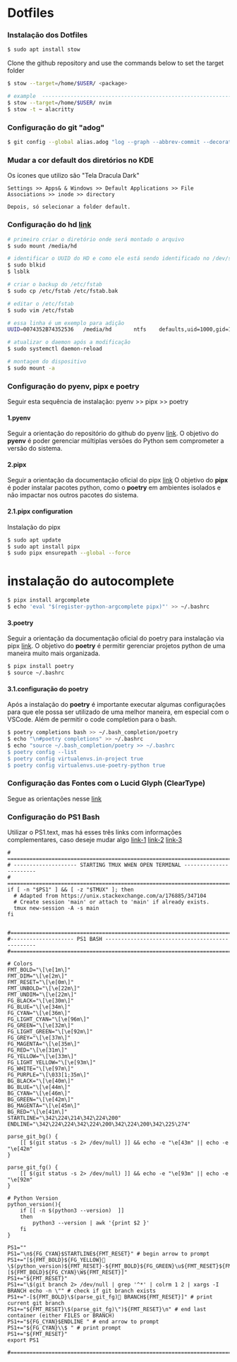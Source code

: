 # Dotfiles

### Instalação dos Dotfiles


```bash
$ sudo apt install stow
```

Clone the github repository and use the commands below to set the target folder

```bash
$ stow --target=/home/$USER/ <package>

# example  ---------------------------------------------------------------------
$ stow --target=/home/$USER/ nvim
$ stow -t ~ alacritty
```

### Configuração do git "adog"
```bash
$ git config --global alias.adog "log --graph --abbrev-commit --decorate --format=format:'%C(bold blue)%h%C(reset) - %C(bold green)(%ar)%C(reset) %C(white)%s%C(reset) %C(dim white)- %an%C(reset)%C(auto)%d%C(reset)' --all"
```

### Mudar a cor default dos diretórios no KDE

Os ícones que utilizo são "Tela Dracula Dark"
```text
Settings >> Apps& & Windows >> Default Applications >> File Associations >> inode >> directory

Depois, só selecionar a folder default.
```

### Configuração do hd [link](https://forums.linuxmint.com/viewtopic.php?t=335231)
```bash
# primeiro criar o diretório onde será montado o arquivo
$ sudo mount /media/hd

# identificar o UUID do HD e como ele está sendo identificado no /dev/sdX
$ sudo blkid
$ lsblk

# criar o backup do /etc/fstab
$ sudo cp /etc/fstab /etc/fstab.bak

# editar o /etc/fstab
$ sudo vim /etc/fstab

# essa linha é um exemplo para adição
UUID=0074352B74352536   /media/hd       ntfs    defaults,uid=1000,gid=1000,noatime       0       2

# atualizar o daemon após a modificação
$ sudo systemctl daemon-reload

# montagem do dispositivo
$ sudo mount -a

```

### Configuração do pyenv, pipx e poetry

Seguir esta sequência de instalação: pyenv >> pipx >> poetry

#### 1.pyenv
Seguir a orientação do repositório do github do pyenv [link](https://github.com/pyenv/pyenv).
O objetivo do **pyenv** é poder gerenciar múltiplas versões do Python sem comprometer a versão do sistema.

#### 2.pipx
Seguir a orientação da documentação oficial do pipx [link](https://pipx.pypa.io/stable/installation/)
O objetivo do **pipx** é poder instalar pacotes python, como o **poetry** em ambientes isolados e não impactar nos outros pacotes do sistema.

#### 2.1.pipx configuration

Instalação do pipx

```bash
$ sudo apt update
$ sudo apt install pipx
$ sudo pipx ensurepath --global --force
```

# instalação do autocomplete

```bash
$ pipx install argcomplete
$ echo 'eval "$(register-python-argcomplete pipx)"' >> ~/.bashrc
```

#### 3.poetry
Seguir a orientação da documentação oficial do poetry para instalação via pipx [link](https://python-poetry.org/docs/#installing-with-pipx).
O objetivo do **poetry** é permitir gerenciar projetos python de uma maneira muito mais organizada.

```bash
$ pipx install poetry
$ source ~/.bashrc
```

#### 3.1.configuração do poetry
Após a instalação do **poetry** é importante executar algumas configurações para que ele possa ser utilizado de uma melhor maneira, em especial com o VSCode.
Além de permitir o code completion para o bash.

```bash
$ poetry completions bash >> ~/.bash_completion/poetry
$ echo "\n#poetry completions" >> ~/.bashrc
$ echo "source ~/.bash_completion/poetry >> ~/.bashrc
$ poetry config --list
$ poetry config virtualenvs.in-project true
$ poetry config virtualenvs.use-poetry-python true
```

### Configuração das Fontes com o Lucid Glyph (ClearType)
Segue as orientações nesse [link](https://github.com/maximilionus/lucidglyph)


### Configuração do PS1 Bash
Utilizar o PS1.text, mas há esses três links com informações complementares, caso deseje mudar algo
[link-1](https://unix.stackexchange.com/questions/124407/what-color-codes-can-i-use-in-my-bash-ps1-prompt)
[link-2](https://wiki.archlinux.org/title/Bash/Prompt_customization)
[link-3](https://en.wikipedia.org/wiki/ANSI_escape_code#Colors)

```text
# =============================================================================
# -------------------- STARTING TMUX WHEN OPEN TERMINAL -----------------------
# =============================================================================
if [ -n "$PS1" ] && [ -z "$TMUX" ]; then
  # Adapted from https://unix.stackexchange.com/a/176885/347104
  # Create session 'main' or attach to 'main' if already exists.
  tmux new-session -A -s main
fi


#==============================================================================
#-------------------- PS1 BASH ------------------------------------------------
#==============================================================================

# Colors
FMT_BOLD="\[\e[1m\]"
FMT_DIM="\[\e[2m\]"
FMT_RESET="\[\e[0m\]"
FMT_UNBOLD="\[\e[22m\]"
FMT_UNDIM="\[\e[22m\]"
FG_BLACK="\[\e[30m\]"
FG_BLUE="\[\e[34m\]"
FG_CYAN="\[\e[36m\]"
FG_LIGHT_CYAN="\[\e[96m\]"
FG_GREEN="\[\e[32m\]"
FG_LIGHT_GREEN="\[\e[92m\]"
FG_GREY="\[\e[37m\]"
FG_MAGENTA="\[\e[35m\]"
FG_RED="\[\e[31m\]"
FG_YELLOW="\[\e[33m\]"
FG_LIGHT_YELLOW="\[\e[93m\]"
FG_WHITE="\[\e[97m\]"
FG_PURPLE="\[\033[1;35m\]"
BG_BLACK="\[\e[40m\]"
BG_BLUE="\[\e[44m\]"
BG_CYAN="\[\e[46m\]"
BG_GREEN="\[\e[42m\]"
BG_MAGENTA="\[\e[45m\]"
BG_RED="\[\e[41m\]"
STARTLINE="\342\224\214\342\224\200"
ENDLINE="\342\224\224\342\224\200\342\224\200\342\225\274"

parse_git_bg() {
	[[ $(git status -s 2> /dev/null) ]] && echo -e "\e[43m" || echo -e "\e[42m"
}

parse_git_fg() {
	[[ $(git status -s 2> /dev/null) ]] && echo -e "\e[93m" || echo -e "\e[92m"
}

# Python Version
python_version(){
    if [[ -n $(python3 --version)  ]]
    then
        python3 --version | awk '{print $2 }'
    fi
}

PS1=""
PS1="\n${FG_CYAN}$STARTLINE${FMT_RESET}" # begin arrow to prompt
PS1+="[${FMT_BOLD}${FG_YELLOW} \$(python_version)${FMT_RESET}-${FMT_BOLD}${FG_GREEN}\u${FMT_RESET}${FMT_BOLD}${FG_WHITE}@${FMT_RESET}${FMT_BOLD}${FG_PURPLE}\h${FMT_RESET}]-[${FMT_BOLD}${FG_CYAN}\W${FMT_RESET}]"
PS1+="${FMT_RESET}"
PS1+="\$(git branch 2> /dev/null | grep '^*' | colrm 1 2 | xargs -I BRANCH echo -n \"" # check if git branch exists
PS1+="-[${FMT_BOLD}\$(parse_git_fg) BRANCH${FMT_RESET}]" # print current git branch
PS1+="${FMT_RESET}\$(parse_git_fg)\")${FMT_RESET}\n" # end last container (either FILES or BRANCH)
PS1+="${FG_CYAN}$ENDLINE " # end arrow to prompt
PS1+="${FG_CYAN}\\$ " # print prompt
PS1+="${FMT_RESET}"
export PS1

#==============================================================================
```
